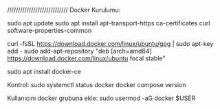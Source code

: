 ////////////////////////////
Docker Kurulumu:

sudo apt update
sudo apt install apt-transport-https ca-certificates curl software-properties-common

curl -fsSL https://download.docker.com/linux/ubuntu/gpg | sudo apt-key add -
sudo add-apt-repository "deb [arch=amd64] https://download.docker.com/linux/ubuntu focal stable"

sudo apt install docker-ce

Kontrol:
sudo systemctl status docker
docker compose version

Kullanıcını docker grubuna ekle:
sudo usermod -aG docker $USER
